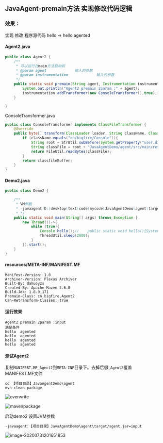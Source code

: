 ## JavaAgent-premain方法 实现修改代码逻辑

### 效果：

实现 修改 程序源代码 hello -> hello agented

#### Agent2.java

```java
public class Agent2 {
    /**
     * 可以运行在main方法启动前
     * @param agent             输入的参数
     * @param instrumentation             输入的参数
     */
    public static void premain(String agent, Instrumentation instrumentation){
        System.out.println("Agent2 premain 2param :" + agent);
        instrumentation.addTransformer(new ConsoleTransformer(),true);
    }

}
```

ConsoleTransformer.java
```java
public class ConsoleTransformer implements ClassFileTransformer {
    @Override
    public byte[] transform(ClassLoader loader, String className, Class<?> classBeingRedefined, ProtectionDomain protectionDomain, byte[] classfileBuffer) throws IllegalClassFormatException {
        if (className.equals("cn/bigfire/Console")){
            String root = StrUtil.subBefore(System.getProperty("user.dir"), "JavaAgentDemo", true);
            String classFile = root + "JavaAgentDemo/agent/src/main/resources/Console.class";
            return FileUtil.readBytes(classFile);
        }
        return classfileBuffer;
    }
}
```

#### Demo2.java

```java
public class Demo2 {

    /**
     * VM参数
     * -javaagent:D:\desktop\text\code\mycode\JavaAgentDemo\agent\target/agent.jar=input
     * */
    public static void main(String[] args) throws Exception {
        new Thread(()->{
            while (true){
                Console.hello();//    public static void hello(){System.out.println("hello"); }
                ThreadUtil.sleep(2000);
            }
        }).start();
    }
}
```

#### resources/META-INF/MANIFEST.MF

```META-INF
Manifest-Version: 1.0
Archiver-Version: Plexus Archiver
Built-By: dahuoyzs
Created-By: Apache Maven 3.6.0
Build-Jdk: 1.8.0_171
Premain-Class: cn.bigfire.Agent2
Can-Retransform-Classes: true

```

#### 运行效果
```shell script
Agent2 premain 2param :input
满足条件
hello  agented
hello  agented
hello  agented
hello  agented
```



#### 测试Agent2
复制`MANIFEST.MF_Agent2`到`META-INF`目录下。去掉后缀`_Agent2`覆盖MANIFEST.MF文件

```shell script
cd 【项目目录】JavaAgentDemo\agent 
mvn clean package
```

![overwrite](https://gitee.com/dahuoyzs/res/raw/master/img/overwrite.png)

![mavenpackage](https://gitee.com/dahuoyzs/res/raw/master/img/mavenpackage.jpg)


启动demo2 设置JVM参数

`-javaagent:【项目目录】JavaAgentDemo\agent\target/agent.jar=input`

![image-20200731201651853](https://gitee.com/dahuoyzs/res/raw/master/img/image-20200731201651853.png)




